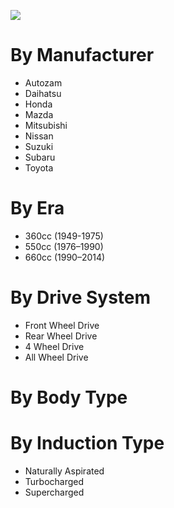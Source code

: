 ![](https://img.shields.io/static/v1.svg?label=Manufacturers&message=9&color=green)

# By Manufacturer
* Autozam
* Daihatsu
* Honda
* Mazda
* Mitsubishi
* Nissan
* Suzuki
* Subaru
* Toyota

# By Era
* 360cc (1949-1975)
* 550cc (1976–1990)
* 660cc (1990–2014)

# By Drive System
* Front Wheel Drive
* Rear Wheel Drive
* 4 Wheel Drive
* All Wheel Drive

# By Body Type

# By Induction Type
* Naturally Aspirated
* Turbocharged
* Supercharged
